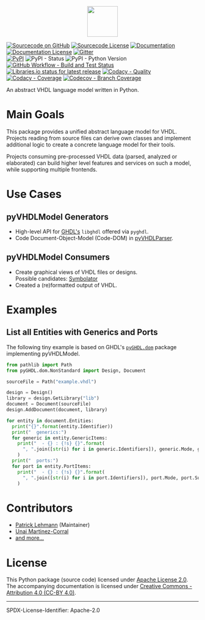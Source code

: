 <p align="center">
  <a title="vhdl.github.io/pyVHDLModel" href="https://vhdl.github.io/pyVHDLModel"><img height="80px" src="doc/_static/logo.svg"/></a>
</p>

[![Sourcecode on GitHub](https://img.shields.io/badge/VHDL-pyVHDLModel-29b6f6.svg?longCache=true&style=flat-square&logo=GitHub&labelColor=0277bd)](https://github.com/vhdl/pyVHDLModel)
[![Sourcecode License](https://img.shields.io/pypi/l/pyVHDLModel?longCache=true&style=flat-square&logo=Apache&label=code)](LICENSE.md)
[![Documentation](https://img.shields.io/website?longCache=true&style=flat-square&label=vhdl.github.io%2FpyVHDLModel&logo=GitHub&logoColor=fff&up_color=blueviolet&up_message=Read%20now%20%E2%9E%9A&url=https%3A%2F%2Fvhdl.github.io%2FpyVHDLModel%2Findex.html)](https://vhdl.github.io/pyVHDLModel/)
[![Documentation License](https://img.shields.io/badge/doc-CC--BY%204.0-green?longCache=true&style=flat-square&logo=CreativeCommons&logoColor=fff)](LICENSE.md)
[![Gitter](https://img.shields.io/badge/chat-on%20gitter-4db797.svg?longCache=true&style=flat-square&logo=gitter&logoColor=e8ecef)](https://gitter.im/hdl/community)  
[![PyPI](https://img.shields.io/pypi/v/pyVHDLModel?longCache=true&style=flat-square&logo=PyPI&logoColor=FBE072)](https://pypi.org/project/pyVHDLModel/)
![PyPI - Status](https://img.shields.io/pypi/status/pyVHDLModel?longCache=true&style=flat-square&logo=PyPI&logoColor=FBE072)
![PyPI - Python Version](https://img.shields.io/pypi/pyversions/pyVHDLModel?longCache=true&style=flat-square&logo=PyPI&logoColor=FBE072)  
[![GitHub Workflow - Build and Test Status](https://img.shields.io/github/workflow/status/vhdl/pyVHDLModel/Pipeline/main?longCache=true&style=flat-square&label=Build%20and%20test&logo=GitHub%20Actions&logoColor=FFFFFF)](https://github.com/VHDL/pyVHDLModel/actions/workflows/Pipeline.yml)
[![Libraries.io status for latest release](https://img.shields.io/librariesio/release/pypi/pyVHDLModel?longCache=true&style=flat-square&logo=Libraries.io&logoColor=fff)](https://libraries.io/github/vhdl/pyVHDLModel)
[![Codacy - Quality](https://img.shields.io/codacy/grade/2286426d2b11417e90010427b7fed8e7?longCache=true&style=flat-square&logo=Codacy)](https://www.codacy.com/manual/VHDL/pyVHDLModel)
[![Codacy - Coverage](https://img.shields.io/codacy/coverage/2286426d2b11417e90010427b7fed8e7?longCache=true&style=flat-square&logo=Codacy)](https://www.codacy.com/manual/VHDL/pyVHDLModel)
[![Codecov - Branch Coverage](https://img.shields.io/codecov/c/github/vhdl/pyVHDLModel?longCache=true&style=flat-square&logo=Codecov)](https://codecov.io/gh/vhdl/pyVHDLModel)

<!--
[![Dependent repos (via libraries.io)](https://img.shields.io/librariesio/dependent-repos/pypi/pyVHDLModel?longCache=true&style=flat-square&logo=GitHub)](https://github.com/vhdl/pyVHDLModel/network/dependents)
[![Requires.io](https://img.shields.io/requires/github/VHDL/pyVHDLModel?longCache=true&style=flat-square)](https://requires.io/github/VHDL/pyVHDLModel/requirements/?branch=main)
[![Libraries.io SourceRank](https://img.shields.io/librariesio/sourcerank/pypi/pyVHDLModel?longCache=true&style=flat-square)](https://libraries.io/github/vhdl/pyVHDLModel/sourcerank)
-->

An abstract VHDL language model written in Python.


# Main Goals

This package provides a unified abstract language model for VHDL.
Projects reading from source files can derive own classes and implement additional logic to create a concrete language
model for their tools.

Projects consuming pre-processed VHDL data (parsed, analyzed or elaborated) can build higher level features and services
on such a model, while supporting multiple frontends.


# Use Cases

## pyVHDLModel Generators

* High-level API for [GHDL's](https://GitHub.com/ghdl/ghdl) `libghdl` offered via `pyghdl`.
* Code Document-Object-Model (Code-DOM) in [pyVHDLParser](https://GitHub.com/Paebbels/pyVHDLParser).

## pyVHDLModel Consumers

* Create graphical views of VHDL files or designs.  
	Possible candidates: [Symbolator](https://GitHub.com/kevinpt/symbolator)
* Created a (re)formatted output of VHDL.


# Examples

## List all Entities with Generics and Ports

The following tiny example is based on GHDL's [`pyGHDL.dom`](https://GitHub.com/ghdl/ghdl/tree/master/pyGHDL/dom) package implementing
pyVHDLModel.

```python
from pathlib import Path
from pyGHDL.dom.NonStandard import Design, Document

sourceFile = Path("example.vhdl")

design = Design()
library = design.GetLibrary("lib")
document = Document(sourceFile)
design.AddDocument(document, library)

for entity in document.Entities:
  print("{}".format(entity.Identifier))
  print("  generics:")
  for generic in entity.GenericItems:
    print("  - {} : {!s} {}".format(
      ", ".join([str(i) for i in generic.Identifiers]), generic.Mode, generic.Subtype)
    )
  print("  ports:")
  for port in entity.PortItems:
    print("  - {} : {!s} {}".format(
      ", ".join([str(i) for i in port.Identifiers]), port.Mode, port.Subtype)
    )
```


# Contributors

* [Patrick Lehmann](https://GitHub.com/Paebbels) (Maintainer)
* [Unai Martinez-Corral](https://GitHub.com/umarcor)
* [and more...](https://GitHub.com/VHDL/pyVHDLModel/graphs/contributors)


# License

This Python package (source code) licensed under [Apache License 2.0](LICENSE.md).  
The accompanying documentation is licensed under [Creative Commons - Attribution 4.0 (CC-BY 4.0)](doc/Doc-License.rst).

-------------------------
SPDX-License-Identifier: Apache-2.0

